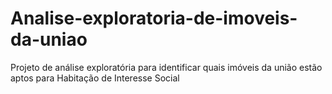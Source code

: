 # Analise-exploratoria-de-imoveis-da-uniao
Projeto de análise exploratória para identificar quais imóveis da união estão aptos para Habitação de Interesse Social

